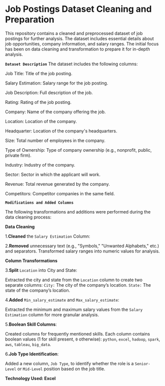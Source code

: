 # Job Postings Dataset Cleaning and Preparation

This repository contains a cleaned and preprocessed dataset of job postings for further analysis. The dataset includes essential details about job opportunities, company information, and salary ranges. The initial focus has been on data cleaning and transformation to prepare it for in-depth analysis. 


**`Dataset Description`**
The dataset includes the following columns:

Job Title: Title of the job posting.

Salary Estimation: Salary range for the job posting.

Job Description: Full description of the job.

Rating: Rating of the job posting.

Company: Name of the company offering the job.

Location: Location of the company.

Headquarter: Location of the company's headquarters.

Size: Total number of employees in the company.

Type of Ownership: Type of company ownership (e.g., nonprofit, public, private firm).

Industry: Industry of the company.

Sector: Sector in which the applicant will work.

Revenue: Total revenue generated by the company.

Competitors: Competitor companies in the same field.

**`Modifications and Added Columns`**

The following transformations and additions were performed during the data cleaning process:

**Data Cleaning**

1.**Cleaned** the `Salary Estimation` Column:

2.**Removed** unnecessary text (e.g., "Symbols," "Unwanted Alphabets," etc.) and separators.
Transformed salary ranges into numeric values for analysis.

**Column Transformations**

3.**Split** `Location` into City and State:

Extracted the city and state from the `Location` column to create two separate columns:
`City:` The city of the company’s location.
`State:` The state of the company’s location.

4.**Added** `Min_salary_estimate` and `Max_salary_estimate`:

Extracted the minimum and maximum salary values from the `Salary Estimation` column for more granular analysis.

5.**Boolean Skill Columns**:

Created columns for frequently mentioned skills. Each column contains boolean values (1 for skill present, `0` otherwise):
`python`, `excel`, `hadoop`, `spark`, `aws`, `tableau`, `big_data`.

6.**Job Type Identification**:

Added a new column, `Job Type`, to identify whether the role is a `Senior-Level` or `Mid-Level` position based on the job title.

**Technology Used: Excel**







